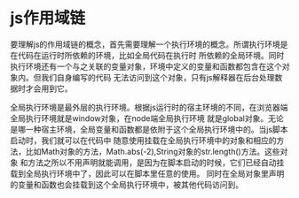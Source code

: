 # js作用域链

要理解js的作用域链的概念，首先需要理解一个执行环境的概念。所谓执行环境是在代码在运行时所依赖的环境，比如全局代码在执行时
所依赖的全局环境。同时执行环境还有一个与之关联的变量对象，环境中定义的变量和函数都包含在这个对象内。但我们自身编写的代码
无法访问到这个对象，只有js解释器在后台处理数据时才会用到它。

全局执行环境是最外层的执行环境。根据js运行时的宿主环境的不同，在浏览器端全局执行环境就是window对象，在node端全局执行环境
就是global对象。无论是哪一种宿主环境，全局变量和函数都是依附于这个全局执行环境中的。当js脚本启动时，我们就可以在代码中
随意使用挂载在全局执行环境中的对象和相应的方法，比如Math对象的方法，Math.abs(-2),String对象的str.length()方法。这些对象
和方法之所以不用声明就能调用，是因为在脚本启动的时候，它们已经自动挂载到全局执行环境中了，因此可以在脚本里任意的使用。
同时在全局对象里声明的变量和函数也会挂载到这个全局执行环境中，被其他代码访问到。

